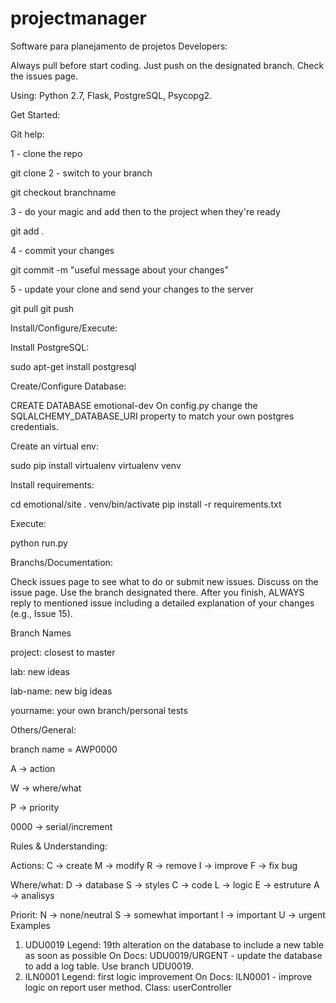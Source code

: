 # projectmanager
Software para planejamento de projetos
Developers:

Always pull before start coding. Just push on the designated branch. Check the issues page.

Using: Python 2.7, Flask, PostgreSQL, Psycopg2.

Get Started:

Git help:

1 - clone the repo

git clone 
2 - switch to your branch

git checkout branchname

3 - do your magic and add then to the project when they're ready

git add .

4 - commit your changes

git commit -m "useful message about your changes"

5 - update your clone and send your changes to the server

git pull git push

Install/Configure/Execute:

Install PostgreSQL:

sudo apt-get install postgresql

Create/Configure Database:

CREATE DATABASE emotional-dev On config.py change the SQLALCHEMY_DATABASE_URI property to match your own postgres credentials.

Create an virtual env:

sudo pip install virtualenv virtualenv venv

Install requirements:

cd emotional/site . venv/bin/activate pip install -r requirements.txt

Execute:

python run.py

Branchs/Documentation:

Check issues page to see what to do or submit new issues. Discuss on the issue page. Use the branch designated there. After you finish, ALWAYS reply to mentioned issue including a detailed explanation of your changes (e.g., Issue 15).

Branch Names

project: closest to master

lab: new ideas

lab-name: new big ideas

yourname: your own branch/personal tests

Others/General:

branch name = AWP0000

A -> action

W -> where/what

P -> priority

0000 -> serial/increment

Rules & Understanding:

Actions:
  C -> create
  M -> modify
  R -> remove
  I -> improve
  F -> fix bug
  
Where/what:
  D -> database
  S -> styles
  C -> code 
  L -> logic
  E -> estruture 
  A -> analisys 

Priorit:
  N -> none/neutral
  S -> somewhat important 
  I -> important
  U -> urgent
Examples

1) UDU0019
    Legend: 19th alteration on the database to include a new table as soon as possible
    On Docs: UDU0019/URGENT - update the database to add a log table. Use branch UDU0019. 
2) ILN0001
    Legend: first logic improvement 
    On Docs: ILN0001 - improve logic on report user method. Class: userController
